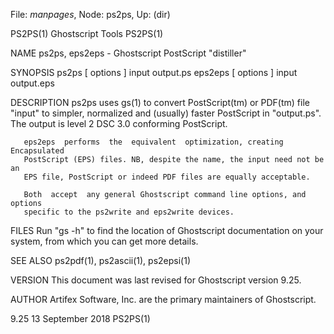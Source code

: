 File: *manpages*,  Node: ps2ps,  Up: (dir)

PS2PS(1)                       Ghostscript Tools                      PS2PS(1)



NAME
       ps2ps, eps2eps - Ghostscript PostScript "distiller"

SYNOPSIS
       ps2ps [ options ] input output.ps
       eps2eps [ options ] input output.eps

DESCRIPTION
       ps2ps  uses  gs(1) to convert PostScript(tm) or PDF(tm) file "input" to
       simpler, normalized and (usually)  faster  PostScript  in  "output.ps".
       The output is level 2 DSC 3.0 conforming PostScript.

       eps2eps  performs  the  equivalent  optimization, creating Encapsulated
       PostScript (EPS) files. NB, despite the name, the input need not be  an
       EPS file, PostScript or indeed PDF files are equally acceptable.

       Both  accept  any general Ghostscript command line options, and options
       specific to the ps2write and eps2write devices.

FILES
       Run "gs -h" to find the location of Ghostscript documentation  on  your
       system, from which you can get more details.

SEE ALSO
       ps2pdf(1), ps2ascii(1), ps2epsi(1)

VERSION
       This document was last revised for Ghostscript version 9.25.

AUTHOR
       Artifex Software, Inc. are the primary maintainers of Ghostscript.



9.25                           13 September 2018                      PS2PS(1)
